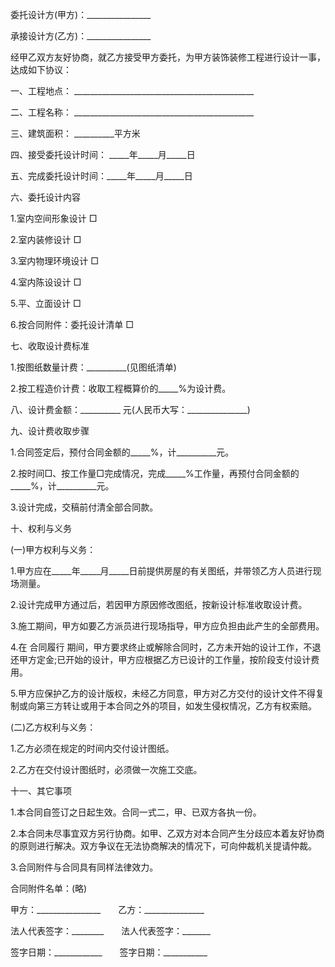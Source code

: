 
 


委托设计方(甲方)：________________


承接设计方(乙方)：________________


经甲乙双方友好协商，就乙方接受甲方委托，为甲方装饰装修工程进行设计一事，达成如下协议：


一、工程地点： _____________________________________________


二、工程名称： _____________________________________________


三、建筑面积： __________平方米


四、接受委托设计时间： _____年_____月_____日


五、完成委托设计时间：_____年_____月_____日


六、委托设计内容


1.室内空间形象设计 □


2.室内装修设计 □


3.室内物理环境设计 □


4.室内陈设设计 □


5.平、立面设计 □


6.按合同附件：委托设计清单 □


七、收取设计费标准


1.按图纸数量计费：__________(见图纸清单)


2.按工程造价计费：收取工程概算价的_____%为设计费。


八、设计费金额：__________ 元(人民币大写：_______________)


九、设计费收取步骤


1.合同签定后，预付合同金额的_____%，计__________元。


2.按时间□、按工作量□完成情况，完成_____%工作量，再预付合同金额的_____%，计__________元。


3.设计完成，交稿前付清全部合同款。


十、权利与义务


(一)甲方权利与义务：


1.甲方应在_____年_____月_____日前提供房屋的有关图纸，并带领乙方人员进行现场测量。


2.设计完成甲方通过后，若因甲方原因修改图纸，按新设计标准收取设计费。


3.施工期间，甲方如要乙方派员进行现场指导，甲方应负担由此产生的全部费用。


4.在
合同履行
期间，甲方要求终止或解除合同时，乙方未开始的设计工作，不退还甲方定金;已开始的设计，甲方应根据乙方已设计的工作量，按阶段支付设计费用。


5.甲方应保护乙方的设计版权，未经乙方同意，甲方对乙方交付的设计文件不得复制或向第三方转让或用于本合同之外的项目，如发生侵权情况，乙方有权索赔。


(二)乙方权利与义务：


1.乙方必须在规定的时间内交付设计图纸。


2.乙方在交付设计图纸时，必须做一次施工交底。


十一、其它事项


1.本合同自签订之日起生效。合同一式二，甲、已双方各执一份。


2.本合同未尽事宜双方另行协商。如甲、乙双方对本合同产生分歧应本着友好协商的原则进行解决。双方争议在无法协商解决的情况下，可向仲裁机关提请仲裁。


3.合同附件与合同具有同样法律效力。


合同附件名单：(略)


甲方：________________　　乙方：_______________


法人代表签字：________　　法人代表签字：_______


签字日期：____________　　签字日期：___________
 


 

 
 
 
 
 
  


  
 

  


  


  
 
 
 
 

